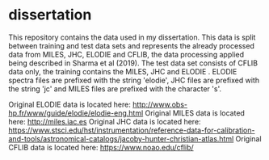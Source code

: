 # dissertation
This repository contains the data used in my dissertation. This data is split between training and test data sets and represents the already processed data from MILES, JHC, ELODIE and CFLIB, the data processing applied being described in Sharma et al (2019). The test data set consists of CFLIB data only, the training contains the MILES, JHC and ELODIE . ELODIE spectra files are prefixed with the string 'elodie', JHC files are prefixed with the string 'jc' and MILES files are prefixed with the character 's'.

Original ELODIE data is located here: http://www.obs-hp.fr/www/guide/elodie/elodie-eng.html
Original MILES data is located here: http://miles.iac.es
Original JHC data is located here: https://www.stsci.edu/hst/instrumentation/reference-data-for-calibration-and-tools/astronomical-catalogs/jacoby-hunter-christian-atlas.html
Original CFLIB data is located here: https://www.noao.edu/cflib/
